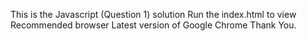 This is the Javascript (Question 1) solution
Run the index.html to view
Recommended browser Latest version of Google Chrome
Thank You.
